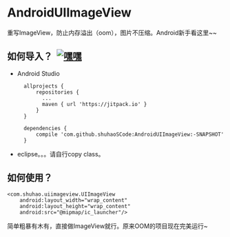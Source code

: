 # AndroidUIImageView

重写ImageView，防止内存溢出（oom），图片不压缩。Android新手看这里~~

## 如何导入？  [![嘿嘿](https://jitpack.io/v/shuhaoSCode/AndroidUIImageView.svg)](https://jitpack.io/#shuhaoSCode/AndroidUIImageView)

* Android Studio

		allprojects {
			repositories {
			  ...
			  maven { url 'https://jitpack.io' }
			}
		}
		  
		dependencies {
	        compile 'com.github.shuhaoSCode:AndroidUIImageView:-SNAPSHOT'
		}


* eclipse。。。请自行copy class。
## 如何使用？
	<com.shuhao.uiimageview.UIImageView
        android:layout_width="wrap_content"
        android:layout_height="wrap_content"
        android:src="@mipmap/ic_launcher"/>
        
   简单粗暴有木有，直接做ImageView就行。原来OOM的项目现在完美运行~
  

